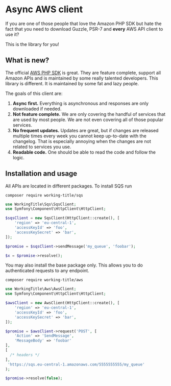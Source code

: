 # Async AWS client

If you are one of those people that love the Amazon PHP SDK but hate the fact 
that you need to download Guzzle, PSR-7 and **every** AWS API client to use it?

This is the library for you!

## What is new?

The official [AWS PHP SDK](https://github.com/aws/aws-sdk-php) is great. They are 
feature complete, support all Amazon APIs and is maintained by some really talented 
developers. This library is different. It is maintained by some fat and lazy people.

The goals of this client are:

1) **Async first.** Everything is asynchronous and responses are only downloaded if needed.
2) **Not feature complete.** We are only covering the handful of services that are used by most people. We are not even covering all of those popular services. 
3) **No frequent updates.** Updates are great, but if changes are released multiple times every week you cannot keep up-to-date with the changelog. That is especially annoying when the changes are not related to services you use. 
4) **Readable code.** One should be able to read the code and follow the logic. 

## Installation and usage

All APIs are located in different packages. To install SQS run

```
composer require working-title/sqs
```

```php
use WorkingTitle\Sqs\SqsClient;
use Symfony\Component\HttpClient\HttpClient;

$sqsClient = new SqsClient(HttpClient::create(), [
    'region' => 'eu-central-1',
    'accessKeyId' => 'foo',
    'accessKeySecret' => 'bar',
]);

$promise = $sqsClient->sendMessage('my_queue', 'foobar');

$x = $promise->resolve();
```


You may also install the base package only. This allows you to do authenticated requests to any endpoint. 

```
composer require working-title/aws
```

```php
use WorkingTitle\Aws\AwsClient;
use Symfony\Component\HttpClient\HttpClient;

$awsClient = new AwsClient(HttpClient::create(), [
    'region' => 'eu-central-1',
    'accessKeyId' => 'foo',
    'accessKeySecret' => 'bar',
]);

$promise = $awsClient->request('POST', [
    'Action' => 'SendMessage',
    'MessageBody' => 'foobar'
], 
[
  /* headers */
], 
 'https://sqs.eu-central-1.amazonaws.com/5555555555/my_queue'
);

$promise->resolve(false);
```
